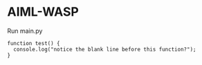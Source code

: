 # AIML-WASP

Run main.py

```
function test() {
  console.log("notice the blank line before this function?");
}
```
